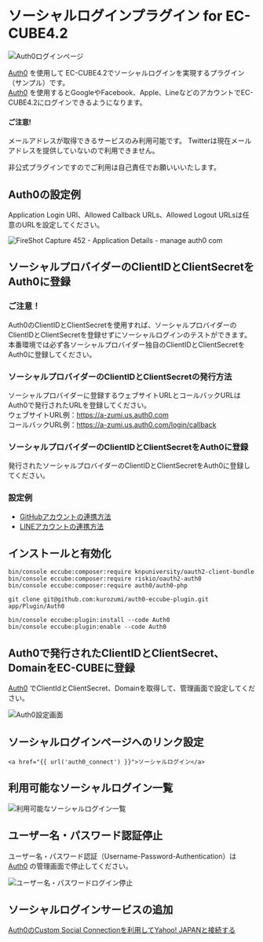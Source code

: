 # ソーシャルログインプラグイン for EC-CUBE4.2

![Auth0ログインページ](https://github.com/kurozumi/auth0-eccube-plugin/blob/images/auth0-login-page.png)

[Auth0](https://auth0.com/jp/) を使用して EC-CUBE4.2でソーシャルログインを実現するプラグイン（サンプル）です。  
[Auth0](https://auth0.com/jp/) を使用するとGoogleやFacebook、Apple、LineなどのアカウントでEC-CUBE4.2にログインできるようになります。　　

#### ご注意!
メールアドレスが取得できるサービスのみ利用可能です。
Twitterは現在メールアドレスを提供していないので利用できません。

非公式プラグインですのでご利用は自己責任でお願いいいたします。  

## Auth0の設定例

Application Login URI、Allowed Callback URLs、Allowed Logout URLsは任意のURLを設定してください。

![FireShot Capture 452 - Application Details - manage auth0 com](https://user-images.githubusercontent.com/1731851/206898004-bb9b2c7d-51d4-4308-80b8-5c59b6aeeedc.png)

## ソーシャルプロバイダーのClientIDとClientSecretをAuth0に登録

### ご注意！
Auth0のClientIDとClientSecretを使用すれば、ソーシャルプロバイダーのClientIDとClientSecretを登録せずにソーシャルログインのテストができます。  
本番環境では必ず各ソーシャルプロバイダー独自のClientIDとClientSecretをAuth0に登録してください。

### ソーシャルプロバイダーのClientIDとClientSecretの発行方法

ソーシャルプロバイダーに登録するウェブサイトURLとコールバックURLはAuth0で発行されたURLを登録してください。  
ウェブサイトURL例：https://a-zumi.us.auth0.com  
コールバックURL例：https://a-zumi.us.auth0.com/login/callback

### ソーシャルプロバイダーのClientIDとClientSecretをAuth0に登録

発行されたソーシャルプロバイダーのClientIDとClientSecretをAuth0に登録してください。

### 設定例

- [GitHubアカウントの連携方法](https://github.com/kurozumi/auth0-eccube-plugin/issues/22)
- [LINEアカウントの連携方法](https://github.com/kurozumi/auth0-eccube-plugin/issues/24)

## インストールと有効化
```
bin/console eccube:composer:require knpuniversity/oauth2-client-bundle
bin/console eccube:composer:require riskio/oauth2-auth0
bin/console eccube:composer:require auth0/auth0-php

git clone git@github.com:kurozumi/auth0-eccube-plugin.git app/Plugin/Auth0

bin/console eccube:plugin:install --code Auth0
bin/console eccube:plugin:enable --code Auth0
```


## Auth0で発行されたClientIDとClientSecret、DomainをEC-CUBEに登録

[Auth0](https://auth0.com/jp/) でClientIdとClientSecret、Domainを取得して、管理画面で設定してください。

![Auth0設定画面](https://github.com/kurozumi/auth0-eccube-plugin/blob/images/admin-auth0-setting.png)


## ソーシャルログインページへのリンク設定

```
<a href="{{ url('auth0_connect') }}">ソーシャルログイン</a>
```


## 利用可能なソーシャルログイン一覧

![利用可能なソーシャルログイン一覧](https://github.com/kurozumi/auth0-eccube-plugin/blob/images/social_connections.png)


## ユーザー名・パスワード認証停止

ユーザー名・パスワード認証（Username-Password-Authentication）は [Auth0](https://auth0.com/jp/) の管理画面で停止してください。

![ユーザー名・パスワードログイン停止](https://github.com/kurozumi/auth0-eccube-plugin/blob/images/disable-username-password-auth.png)


## ソーシャルログインサービスの追加

[Auth0のCustom Social Connectionを利用してYahoo! JAPANと接続する](https://qiita.com/hisashiyamaguchi/items/93516e371bbe279fffb9)
